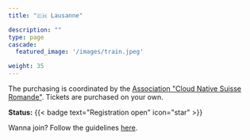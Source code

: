```yaml
---
title: "🇨🇭 Lausanne"

description: ""
type: page
cascade:
  featured_image: '/images/train.jpeg'

weight: 35
---
```


The purchasing is coordinated by the
[Association "Cloud Native Suisse Romande"](https://cloud-native-romandy.ch/events/kubetrain/).
Tickets are purchased on your own.


**Status:** {{< badge text="Registration open" icon="star" >}}

Wanna join?
Follow the guidelines [here](https://cloud-native-romandy.ch/events/kubetrain/).


<!--more-->
